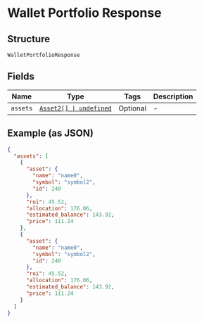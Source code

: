 
# Wallet Portfolio Response

## Structure

`WalletPortfolioResponse`

## Fields

| Name | Type | Tags | Description |
|  --- | --- | --- | --- |
| `assets` | [`Asset2[] \| undefined`](../../doc/models/asset-2.md) | Optional | - |

## Example (as JSON)

```json
{
  "assets": [
    {
      "asset": {
        "name": "name0",
        "symbol": "symbol2",
        "id": 240
      },
      "roi": 45.52,
      "allocation": 176.06,
      "estimated_balance": 143.92,
      "price": 111.24
    },
    {
      "asset": {
        "name": "name0",
        "symbol": "symbol2",
        "id": 240
      },
      "roi": 45.52,
      "allocation": 176.06,
      "estimated_balance": 143.92,
      "price": 111.24
    }
  ]
}
```

